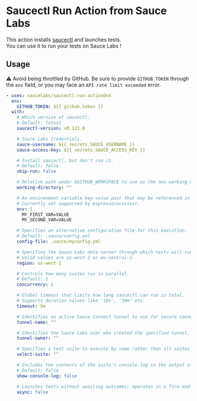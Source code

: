 # Saucectl Run Action from Sauce Labs

This action installs [saucectl](https://github.com/saucelabs/saucectl/) and launches tests. \
You can use it to run your tests on Sauce Labs !

## Usage

:warning: Avoid being throttled by GitHub. Be sure to provide `GITHUB_TOKEN` through
the `env` field, or you may face an `API rate limit exceeded` error.

```yaml
- uses: saucelabs/saucectl-run-action@v4
  env:
    GITHUB_TOKEN: ${{ github.token }}
  with:
    # Which version of saucectl.
    # Default: latest
    saucectl-version: v0.123.0

    # Sauce Labs Credentials.
    sauce-username: ${{ secrets.SAUCE_USERNAME }}
    sauce-access-key: ${{ secrets.SAUCE_ACCESS_KEY }}

    # Install saucectl, but don't run it.
    # Default: false
    skip-run: false

    # Relative path under $GITHUB_WORKSPACE to use as the new working directory.
    working-directory: ""

    # An environment variable key-value pair that may be referenced in the tests executed by this command.
    # Currently not supported by espresso/xcuitest.
    env: |
      MY_FIRST_VAR=VALUE
      MY_SECOND_VAR=VALUE

    # Specifies an alternative configuration file for this execution.
    # Default: .sauce/config.yml
    config-file: .sauce/myconfig.yml

    # Specifies the Sauce Labs data center through which tests will run.
    # Valid values are us-west-1 or eu-central-1.
    region: us-west-1

    # Controls how many suites run in parallel.
    # Default: 1
    concurrency: 1

    # Global timeout that limits how long saucectl can run in total.
    # Supports duration values like '10s', '30m' etc.
    timeout: 5m

    # Identifies an active Sauce Connect tunnel to use for secure connectivity to the Sauce Labs cloud.
    tunnel-name: ""

    # Identifies the Sauce Labs user who created the specified tunnel, which is required if the user running the tests did not create the tunnel.
    tunnel-owner: ""

    # Specifies a test suite to execute by name rather than all suites defined in the config file.
    select-suite: ""

    # Includes the contents of the suite's console.log in the output of the command regardless of the test results. By default, the console log contents are shown for failed test suites only.
    # Default: false
    show-console-log: false

    # Launches tests without awaiting outcomes; operates in a fire-and-forget manner.
    async: false
```
